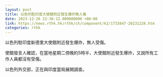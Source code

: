 ```yaml
---
layout: post
title: 以色列駐印度大使館附近發生爆炸無人傷
date: 2023-12-26 22:36:12.000000000 +08:00
link: https://news.rthk.hk/rthk/ch/component/k2/1733847-20231226.htm
categories: rthk
---
```


以色列駐印度新德里大使館附近發生爆炸，無人受傷。

使館發言人確認，在當地星期二傍晚約5時半，大使館附近發生爆炸，又說所有工作人員都沒有受傷。

以色列外交部，正在與印度當局展開調查。
